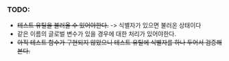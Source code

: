 ### TODO:

- ~~테스트 유틸을 불러올 수 있어야한다.~~ -> 식별자가 있으면 불러온 상태이다
- 같은 이름의 글로벌 변수가 있을 경우에 대한 처리가 있어야한다.
- ~~아직 테스트 함수가 구현되지 않았으니 테스트 유틸에 식별자를 하나 두어서 검증해본다.~~
